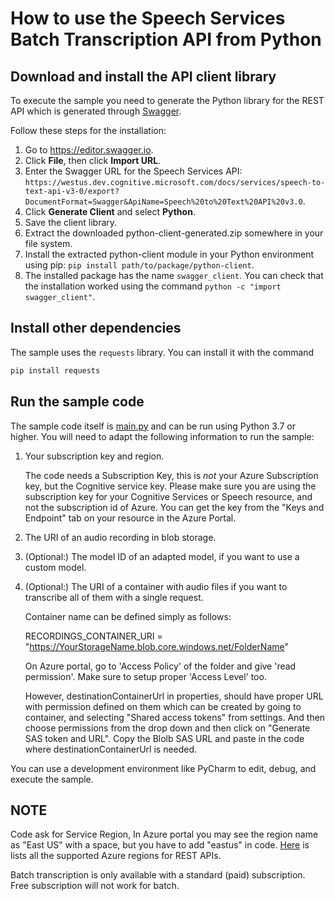 # How to use the Speech Services Batch Transcription API from Python

## Download and install the API client library

To execute the sample you need to generate the Python library for the REST API which is generated through [Swagger](swagger.io).

Follow these steps for the installation:

1. Go to https://editor.swagger.io.
1. Click **File**, then click **Import URL**.
1. Enter the Swagger URL for the Speech Services API: `https://westus.dev.cognitive.microsoft.com/docs/services/speech-to-text-api-v3-0/export?DocumentFormat=Swagger&ApiName=Speech%20to%20Text%20API%20v3.0`.
1. Click **Generate Client** and select **Python**.
1. Save the client library.
1. Extract the downloaded python-client-generated.zip somewhere in your file system.
1. Install the extracted python-client module in your Python environment using pip: `pip install path/to/package/python-client`.
1. The installed package has the name `swagger_client`. You can check that the installation worked using the command `python -c "import swagger_client"`.

## Install other dependencies

The sample uses the `requests` library. You can install it with the command

```bash
pip install requests
```

## Run the sample code

The sample code itself is [main.py](python-client/main.py) and can be run using Python 3.7 or higher.
You will need to adapt the following information to run the sample:

1. Your subscription key and region.
   
   The code needs a Subscription Key, this is *not* your Azure Subscription key, but the Cognitive service key. Please make sure you are using the subscription key for your Cognitive Services or Speech resource, and not the subscription id of Azure. You can get the key from the "Keys and Endpoint" tab on your resource in the Azure Portal.

2. The URI of an audio recording in blob storage.
3. (Optional:) The model ID of an adapted model, if you want to use a custom model.
4. (Optional:) The URI of a container with audio files if you want to transcribe all of them with a single request.
   
   Container name can be defined simply as follows:
   
   RECORDINGS_CONTAINER_URI = "https://YourStorageName.blob.core.windows.net/FolderName" 

   On Azure portal, go to 'Access Policy' of the folder and give 'read permission'. Make sure to setup proper 'Access Level' too.

   However, destinationContainerUrl in properties, should have  proper URL with permission defined on them which can be created by going to container, and selecting "Shared access tokens" from settings. And then choose permissions from the drop down and then click on "Generate SAS token and URL". Copy the Blolb SAS URL and paste in the code where destinationContainerUrl is needed. 


You can use a development environment like PyCharm to edit, debug, and execute the sample.

## NOTE

Code ask for Service Region, In Azure portal you may see the region name as "East US" with a space, but you have to add "eastus" in code. [Here](https://docs.microsoft.com/en-us/azure/cognitive-services/speech-service/regions#rest-apis) is lists all the supported Azure regions for REST APIs. 

Batch transcription is only available with a standard (paid) subscription. Free subscription will not work for batch. 






